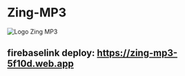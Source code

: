 # Zing-MP3

![Logo Zing MP3](https://static-zmp3.zadn.vn/skins/zmp3-v5.2/images/icon_zing_mp3_60.png)

## firebaselink deploy: https://zing-mp3-5f10d.web.app
